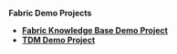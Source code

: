 <strong>Fabric Demo Projects<strong>

<ul>
<li><a href="/articles/demo_project/Fabric_Demo_Project/00_Fabric_demo_project_setup_guidelines.md">Fabric Knowledge Base Demo Project</a></li>
<li><a href="/articles/demo_project/TDM Demo Project/TDM_demo_project_setup_guidelines.md">TDM Demo Project</a></li>
</ul>


